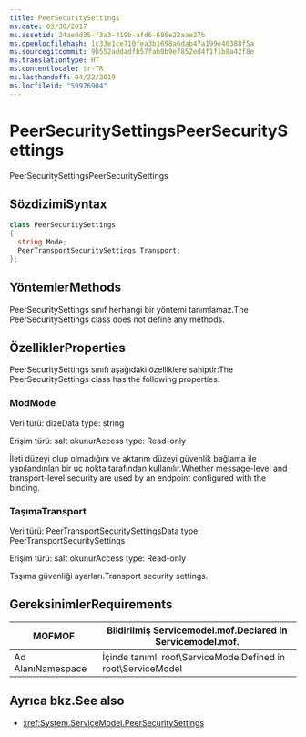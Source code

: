 ```yaml
---
title: PeerSecuritySettings
ms.date: 03/30/2017
ms.assetid: 24ae0d35-f3a3-419b-afd6-686e22aae27b
ms.openlocfilehash: 1c33e1ce710fea3b1698a6dab47a199e40388f5a
ms.sourcegitcommit: 9b552addadfb57fab0b9e7852ed4f1f1b8a42f8e
ms.translationtype: HT
ms.contentlocale: tr-TR
ms.lasthandoff: 04/22/2019
ms.locfileid: "59976904"
---
```

# <a name="peersecuritysettings"></a><span data-ttu-id="70e88-102">PeerSecuritySettings</span><span class="sxs-lookup"><span data-stu-id="70e88-102">PeerSecuritySettings</span></span>
<span data-ttu-id="70e88-103">PeerSecuritySettings</span><span class="sxs-lookup"><span data-stu-id="70e88-103">PeerSecuritySettings</span></span>  
  
## <a name="syntax"></a><span data-ttu-id="70e88-104">Sözdizimi</span><span class="sxs-lookup"><span data-stu-id="70e88-104">Syntax</span></span>  
  
```csharp
class PeerSecuritySettings  
{  
  string Mode;  
  PeerTransportSecuritySettings Transport;  
};  
```  
  
## <a name="methods"></a><span data-ttu-id="70e88-105">Yöntemler</span><span class="sxs-lookup"><span data-stu-id="70e88-105">Methods</span></span>  
 <span data-ttu-id="70e88-106">PeerSecuritySettings sınıf herhangi bir yöntemi tanımlamaz.</span><span class="sxs-lookup"><span data-stu-id="70e88-106">The PeerSecuritySettings class does not define any methods.</span></span>  
  
## <a name="properties"></a><span data-ttu-id="70e88-107">Özellikler</span><span class="sxs-lookup"><span data-stu-id="70e88-107">Properties</span></span>  
 <span data-ttu-id="70e88-108">PeerSecuritySettings sınıfı aşağıdaki özelliklere sahiptir:</span><span class="sxs-lookup"><span data-stu-id="70e88-108">The PeerSecuritySettings class has the following properties:</span></span>  
  
### <a name="mode"></a><span data-ttu-id="70e88-109">Mod</span><span class="sxs-lookup"><span data-stu-id="70e88-109">Mode</span></span>  
 <span data-ttu-id="70e88-110">Veri türü: dize</span><span class="sxs-lookup"><span data-stu-id="70e88-110">Data type: string</span></span>  
  
 <span data-ttu-id="70e88-111">Erişim türü: salt okunur</span><span class="sxs-lookup"><span data-stu-id="70e88-111">Access type: Read-only</span></span>  
  
 <span data-ttu-id="70e88-112">İleti düzeyi olup olmadığını ve aktarım düzeyi güvenlik bağlama ile yapılandırılan bir uç nokta tarafından kullanılır.</span><span class="sxs-lookup"><span data-stu-id="70e88-112">Whether message-level and transport-level security are used by an endpoint configured with the binding.</span></span>  
  
### <a name="transport"></a><span data-ttu-id="70e88-113">Taşıma</span><span class="sxs-lookup"><span data-stu-id="70e88-113">Transport</span></span>  
 <span data-ttu-id="70e88-114">Veri türü: PeerTransportSecuritySettings</span><span class="sxs-lookup"><span data-stu-id="70e88-114">Data type: PeerTransportSecuritySettings</span></span>  
  
 <span data-ttu-id="70e88-115">Erişim türü: salt okunur</span><span class="sxs-lookup"><span data-stu-id="70e88-115">Access type: Read-only</span></span>  
  
 <span data-ttu-id="70e88-116">Taşıma güvenliği ayarları.</span><span class="sxs-lookup"><span data-stu-id="70e88-116">Transport security settings.</span></span>  
  
## <a name="requirements"></a><span data-ttu-id="70e88-117">Gereksinimler</span><span class="sxs-lookup"><span data-stu-id="70e88-117">Requirements</span></span>  
  
|<span data-ttu-id="70e88-118">MOF</span><span class="sxs-lookup"><span data-stu-id="70e88-118">MOF</span></span>|<span data-ttu-id="70e88-119">Bildirilmiş Servicemodel.mof.</span><span class="sxs-lookup"><span data-stu-id="70e88-119">Declared in Servicemodel.mof.</span></span>|  
|---------|-----------------------------------|  
|<span data-ttu-id="70e88-120">Ad Alanı</span><span class="sxs-lookup"><span data-stu-id="70e88-120">Namespace</span></span>|<span data-ttu-id="70e88-121">İçinde tanımlı root\ServiceModel</span><span class="sxs-lookup"><span data-stu-id="70e88-121">Defined in root\ServiceModel</span></span>|  
  
## <a name="see-also"></a><span data-ttu-id="70e88-122">Ayrıca bkz.</span><span class="sxs-lookup"><span data-stu-id="70e88-122">See also</span></span>

- <xref:System.ServiceModel.PeerSecuritySettings>
